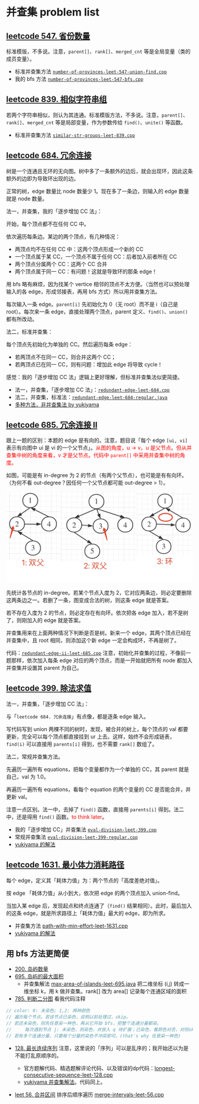 # 并查集 problem list

## [leetcode 547. 省份数量](https://leetcode.cn/problems/number-of-provinces/)

标准模版，不多说。注意，`parent[]`、`rank[]`、`merged_cnt` 等是全局变量（类的成员变量）。

- 标准并查集方法 [`number-of-provinces-leet-547-union-find.cpp`](code/number-of-provinces-leet-547-union-find.cpp)
- 我的 bfs 方法 [`number-of-provinces-leet-547-bfs.cpp`](code/number-of-provinces-leet-547-bfs.cpp)

## [leetcode 839. 相似字符串组](https://leetcode.cn/problems/similar-string-groups/)

若两个字符串相似，则认为其连通。标准模版方法，不多说。注意，`parent[]`、`rank[]`、`merged_cnt` 等是局部变量，作为参数传给 `find()`、`unite()` 等函数。

- 标准并查集方法 [`similar-str-groups-leet-839.cpp`](code/similar-str-groups-leet-839.cpp)

## [leetcode 684. 冗余连接](https://leetcode.cn/problems/redundant-connection/)

树是一个连通且无环的无向图。树中多了一条额外的边后，就会出现环，因此这条额外的边即为导致环出现的边。

正常的树，edge 数量比 node 数量少 1。现在多了一条边，则输入的 edge 数量就是 node 数量。

法一，并查集，我的「逐步增加 CC 法」：

开始，每个顶点都不在任何 CC 中。

依次遍历每条边。某边的两个顶点，有几种情况：
- 两顶点均不在任何 CC 中：这两个顶点形成一个新的 CC
- 一个顶点属于某 CC，一个顶点不属于任何 CC：后者加入前者所在 CC
- 两个顶点分属两个 CC：这两个 CC 合并
- 两个顶点属于同一 CC：有问题！这就是导致环的那条 edge！

用 bfs 略有麻烦，因为找某个 vertice 相邻的顶点不太方便。（当然也可以预处理输入的各 edge，形成邻接表，再用 bfs 方式）所以用并查集方法。

每次输入一条 edge。`parent[i]` 先初始化为 0（无 root）而不是 i（自己是 root）。每次来一条 edge，直接处理两个顶点，parent 定义、`find()`、`union()` 都有所改动。

法二，标准并查集：

每个顶点先初始化为单独的 CC。然后遍历每条 edge：
- 若两顶点不在同一 CC，则合并这两个 CC；
- 若两顶点已在同一 CC，则有问题：增加此 edge 将导致 cycle！

感觉：我的「逐步增加 CC 法」逻辑上更好理解，但标准并查集法似更简捷。

- 法一，并查集，「逐步增加 CC 法」：[`redundant-edge-leet-684.cpp`](code/redundant-edge-leet-684.cpp)
- 法二，并查集，标准法：[`redundant-edge-leet-684-regular.java`](code/redundant-edge-leet-684-regular.java)
- [多种方法，非并查集法 by yukiyama](https://leetcode.cn/problems/redundant-connection/solutions/1594870/-by-yukiyama-mlqi/)

## [leetcode 685. 冗余连接 II](https://leetcode.cn/problems/redundant-connection-ii/)

跟上一题的区别：本题的 edge 是有向的。注意，题目说「每个 edge `[ui, vi]` 表示有向图中 ui 是 vi 的一个父节点」。<font color="red">从图的角度，u -> v，u 是父节点。但从并查集中树的角度来看，v 才是父节点。代码中 `parent[]` 中采用并查集中树的角度。</font>

如图，可能是有 in-degree 为 2 的节点（有两个父节点），也可能是有有向环。（为何不看 out-degree？因任何一个父节点都可能 out-degree > 1）。

![bad case](pics/redundancy-edge-ii.jpeg)

先统计各节点的 in-degree。若某个节点入度为 2，它对应两条边，则必定要删除这两条边之一。若删了一条，图变成合法的树，则这条 edge 就是答案。

若不存在入度为 2 的节点，则必定存在有向环。依次把各 edge 加入，若不是树了，则刚加入的 edge 就是答案。

并查集用来在上面两种情况下判断是否是树。新来一个 edge，其两个顶点已经在并查集中，且 root 相同，则添加这个新 edge 一定会构成环，不再是树了。

代码：[`redundant-edge-ii-leet-685.cpp`](code/redundant-edge-ii-leet-685.cpp) 注意，初始化并查集的过程，不像前一题那样，依次加入每条 edge 对应的两个顶点，而是一开始就把所有 node 都加入并查集并设置其 parent 为自己。

## [leetcode 399. 除法求值](https://leetcode.cn/problems/evaluate-division/)

法一，并查集，「逐步增加 CC 法」：

与「`leetcode 684. 冗余连接`」有点像，都是逐条 edge 输入。

写代码写到 union 两棵不同的树时，发现，被合并的树上，每个顶点的 val 都要更新，完全可以每个顶点都直接挂到 ur 上去。这样，始终不会形成链表，`find(i)` 可以直接用 `parents[i]` 得到，也不需要 `rank[]` 数组了。

法二，常规并查集方法。

先遍历一遍所有 equations，把每个变量都作为一个单独的 CC，其 parent 就是自己，val 为 1.0。

再遍历一遍所有 equations，看每个 equation 的两个变量的 CC 是否能合并，并更新 val。

注意一点区别。法一中，去掉了 `find()` 函数，直接用 `parents[i]` 得到。法二中，还是得用 `find()` 函数。<font color="red">to think later</font>。

- 我的「逐步增加 CC」并查集法 [`eval-division-leet-399.cpp`](code/eval-division-leet-399.cpp)
- 常规并查集法 [`eval-division-leet-399-regular.cpp`](code/eval-division-leet-399-regular.cpp)
- [yukiyama 的解法](https://leetcode.cn/problems/evaluate-division/solutions/1536352/yukiyama-by-yukiyama-geql/)

## [leetcode 1631. 最小体力消耗路径](https://leetcode.cn/problems/path-with-minimum-effort/)

每个 edge，定义其「耗体力值」为：两个节点的「高度差绝对值」。

按 edge 「耗体力值」从小到大，依次把 edge 的两个顶点加入 union-find。

当加入某 edge 后，发现起点和终点连通了（`find()` 结果相同）。此时，最后加入的这条 edge，就是所求路径上「耗体力值」最大的 edge，即为所求。

- 并查集方法 [path-with-min-effort-leet-1631.cpp](code/path-with-min-effort-leet-1631.cpp)
- [yukiyama 的解法](https://leetcode.cn/problems/path-with-minimum-effort/solutions/1536361/yukiyama-by-yukiyama-qboz/)

## 用 bfs 方法更简便

- [200. 岛屿数量](https://leetcode.cn/problems/number-of-islands/)
- [695. 岛屿的最大面积](https://leetcode.cn/problems/max-area-of-island/)
  - 并查集解法 [max-area-of-islands-leet-695.java](code/max-area-of-islands-leet-695.java) 把二维坐标 (i,j) 转成一维坐标 k，用 k 做并查集。rank[] 改为 area[] 记录每个连通区域的面积
- [785. 判断二分图](https://leetcode.cn/problems/is-graph-bipartite/) 看我代码注释
```cpp
// color: 0: 未染色; 1,2: 两种颜色
// 遍历每个节点。若该节点已染色，说明以前处理过，skip。
// 若还未染色，则先任意染一种色，再从它开始 bfs，把整个连通分量都染。
//     每次遇到节点 j: 未染色，则染色，并放入 q 待扩展；已染色，看颜色对否，对则skip，不对则返回 false
// 若有多个连通分量，只要每个分量的染色不冲突即可。(that's why 任意染一种色)
```

- [128. 最长连续序列](https://leetcode.cn/problems/longest-consecutive-sequence/) 注意，这里说的「序列」可以是乱序的；我开始还以为是不能打乱原顺序的。
  - 官方题解代码、精选题解评论代码、以及错误的dp代码：[longest-consecutive-sequence-leet-128.cpp](code/longest-consecutive-sequence-leet-128.cpp)
  - [yukiyama 并查集解法](https://leetcode.cn/problems/longest-consecutive-sequence/solutions/1375510/by-yukiyama-e3th/)。代码同上。

- [leet 56. 合并区间](https://leetcode.cn/problems/merge-intervals/) 排序后顺序遍历 [merge-intervals-leet-56.cpp](code/merge-intervals-leet-56.cpp)
